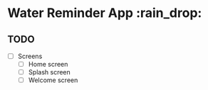 # Water Reminder App :rain_drop:
## TODO
- [ ] Screens
    - [ ] Home screen
    - [ ] Splash screen
    - [ ] Welcome screen
